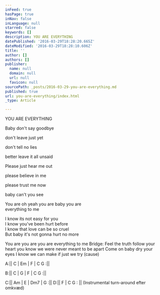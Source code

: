 ```yaml
---
inFeed: true
hasPage: true
inNav: false
inLanguage: null
starred: false
keywords: []
description: YOU ARE EVERYTHING
datePublished: '2016-03-29T18:28:20.665Z'
dateModified: '2016-03-29T18:28:10.606Z'
title: ''
author: []
authors: []
publisher:
  name: null
  domain: null
  url: null
  favicon: null
sourcePath: _posts/2016-03-29-you-are-everything.md
published: true
url: you-are-everything/index.html
_type: Article

---
```

YOU ARE EVERYTHING

Baby don't say goodbye
  
don't leave just yet
  
don't tell no lies
  
better leave it all unsaid 

Please just hear me out
  
please believe in me
  
please trust me now
  
baby can't you see  

You are oh yeah you are baby you are  
everything to me

I know its not easy for you   
I know you've been hurt before   
I know that love can be so cruel   
But baby it's not gonna hurt no more 

You are
you are
you are
everything to me
Bridge:
Feel the truth follow your heart
you know we were never meant to be apart
Come on baby dry your eyes
I know we can make if just we try (cause) 

A:|| C | Em | F | C G :||
  
B:|| C | G | F | C G :||
  
C:|| Am | E | Dm7 | G :||
D:|| F | C G : || (Instrumental turn-around efter omkvæd)